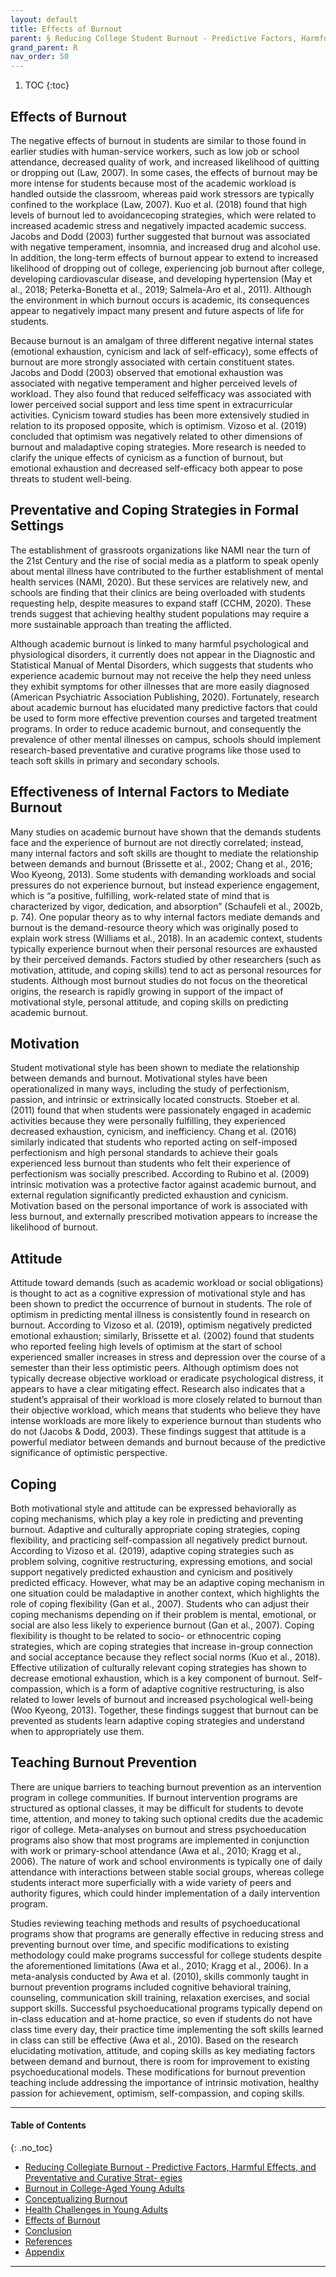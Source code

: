 ```yaml
---
layout: default
title: Effects of Burnout 
parent: § Reducing College Student Burnout - Predictive Factors, Harmful Effects, and Preventative Strategies  
grand_parent: R
nav_order: 50 
---
```

<style>
.dont-break-out {
  /* These are technically the same, but use both */
  overflow-wrap: break-word;
  word-wrap: break-word;

     -ms-word-break: break-all;
  /* This is the dangerous one in WebKit, as it breaks things wherever */
  word-break: break-all;
  /* Instead use this non-standard one: */
  word-break: break-word;
}

.youtube-container {
    position: relative;
    width: 100%;
    height: 0;
    padding-bottom: 56.25%;
}
.youtube-video {
    position: absolute;
    top: 0;
    left: 0;
    width: 100%;
    height: 100%;
}

</style>

<div class="dont-break-out" markdown="1">

1. TOC
{:toc}

## Effects of Burnout
The negative effects of burnout in students are similar to those found in earlier studies with human-service workers, such as low job or school attendance, decreased quality of work, and increased likelihood of quitting or dropping out (Law, 2007). In some cases, the effects of burnout may be more intense for students because most of the academic workload is handled outside the classroom, whereas paid work stressors are typically confined to the workplace (Law, 2007). Kuo et al. (2018) found that high levels of burnout led to avoidancecoping strategies, which were related to increased academic stress and negatively impacted academic success. Jacobs and Dodd (2003) further suggested that burnout was associated with negative temperament, insomnia, and increased drug and alcohol use. In addition, the long-term effects of burnout appear to extend to increased likelihood of dropping out of college, experiencing job burnout after college, developing cardiovascular disease, and developing hypertension (May et al., 2018; Peterka-Bonetta et al., 2019; Salmela-Aro et al., 2011). Although the environment in which burnout occurs is academic, its consequences appear to negatively impact many present and future aspects of life for students.

Because burnout is an amalgam of three different negative internal states (emotional exhaustion, cynicism and lack of self-efficacy), some effects of burnout are more strongly associated with certain constituent states. Jacobs and Dodd (2003) observed that emotional exhaustion was associated with negative temperament and higher perceived levels of workload. They also found that reduced selfefficacy was associated with lower perceived social support and less time spent in extracurricular activities. Cynicism toward studies has been more extensively studied in relation to its proposed opposite, which is optimism. Vizoso et al. (2019) concluded that optimism was negatively related to other dimensions of burnout and maladaptive coping strategies. More research is needed to clarify the unique effects of cynicism as a function of burnout, but emotional exhaustion and decreased self-efficacy both appear to pose threats to student well-being.

## Preventative and Coping Strategies in Formal Settings
The establishment of grassroots organizations like NAMI near the turn of the 21st Century and the rise of social media as a platform to speak openly about mental illness have contributed to the further establishment of mental health services (NAMI, 2020). But these services are relatively new, and schools are finding that their clinics are being overloaded with students requesting help, despite measures to expand staff (CCHM, 2020). These trends suggest that achieving healthy student populations may require a more sustainable approach than treating the afflicted.

Although academic burnout is linked to many harmful psychological and physiological disorders, it currently does not appear in the Diagnostic and Statistical Manual of Mental Disorders, which suggests that students who experience academic burnout may not receive the help they need unless they exhibit symptoms for other illnesses that are more easily diagnosed (American Psychiatric Association Publishing, 2020). Fortunately, research about academic burnout has elucidated many predictive factors that could be used to form more effective prevention courses and targeted treatment programs. In order to reduce academic burnout, and consequently the prevalence of other mental illnesses on campus, schools should implement research-based preventative and curative programs like those used to teach soft skills in primary and secondary schools.

## Effectiveness of Internal Factors to Mediate Burnout
Many studies on academic burnout have shown that the demands students face and the experience of burnout are not directly correlated; instead, many internal factors and soft skills are thought to mediate the relationship between demands and burnout (Brissette et al., 2002; Chang et al., 2016; Woo Kyeong, 2013). Some students with demanding workloads and social pressures do not experience burnout, but instead experience engagement, which is “a positive, fulfilling, work-related state of mind that is characterized by vigor, dedication, and absorption” (Schaufeli et al., 2002b, p. 74). One popular theory as to why internal factors mediate demands and burnout is the demand-resource theory which was originally posed to explain work stress (Williams et al., 2018). In an academic context, students typically experience burnout when their personal resources are exhausted by their perceived demands. Factors studied by other researchers (such as motivation, attitude, and coping skills) tend to act as personal resources for students. Although most burnout studies do not focus on the theoretical origins, the research is rapidly growing in support of the impact of motivational style, personal attitude, and coping skills on predicting academic burnout.

## Motivation
Student motivational style has been shown to mediate the relationship between demands and burnout. Motivational styles have been operationalized in many ways, including the study of perfectionism, passion, and intrinsic or extrinsically located constructs. Stoeber et al. (2011) found that when students were passionately engaged in academic activities because they were personally fulfilling, they experienced decreased exhaustion, cynicism, and inefficiency. Chang et al. (2016) similarly indicated that students who reported acting on self-imposed perfectionism and high personal standards to achieve their goals experienced less burnout than students who felt their experience of perfectionism was socially prescribed. According to Rubino et al. (2009) intrinsic motivation was a protective factor against academic burnout, and external regulation significantly predicted exhaustion and cynicism. Motivation based on the personal importance of work is associated with less burnout, and externally prescribed motivation appears to increase the likelihood of burnout.

## Attitude
Attitude toward demands (such as academic workload or social obligations) is thought to act as a cognitive expression of motivational style and has been shown to predict the occurrence of burnout in students. The role of optimism in predicting mental illness is consistently found in research on burnout. According to Vizoso et al. (2019), optimism negatively predicted emotional exhaustion; similarly, Brissette et al. (2002) found that students who reported feeling high levels of optimism at the start of school experienced smaller increases in stress and depression over the course of a semester than their less optimistic peers. Although optimism does not typically decrease objective workload or eradicate psychological distress, it appears to have a clear mitigating effect. Research also indicates that a student’s appraisal of their workload is more closely related to burnout than their objective workload, which means that students who believe they have intense workloads are more likely to experience burnout than students who do not (Jacobs & Dodd, 2003). These findings suggest that attitude is a powerful mediator between demands and burnout because of the predictive significance of optimistic perspective.

## Coping
Both motivational style and attitude can be expressed behaviorally as coping mechanisms, which play a key role in predicting and preventing burnout. Adaptive and culturally appropriate coping strategies, coping flexibility, and practicing self-compassion all negatively predict burnout. According to Vizoso et al. (2019), adaptive coping strategies such as problem solving, cognitive restructuring, expressing emotions, and social support negatively predicted exhaustion and cynicism and positively predicted efficacy. However, what may be an adaptive coping mechanism in one situation could be maladaptive in another context, which highlights the role of coping flexibility (Gan et al., 2007). Students who can adjust their coping mechanisms depending on if their problem is mental, emotional, or social are also less likely to experience burnout (Gan et al., 2007). Coping flexibility is thought to be related to socio- or ethnocentric coping strategies, which are coping strategies that increase in-group connection and social acceptance because they reflect social norms (Kuo et al., 2018). Effective utilization of culturally relevant coping strategies has shown to decrease emotional exhaustion, which is a key component of burnout. Self-compassion, which is a form of adaptive cognitive restructuring, is also related to lower levels of burnout and increased psychological well-being (Woo Kyeong, 2013). Together, these findings suggest that burnout can be prevented as students learn adaptive coping strategies and understand when to appropriately use them.

## Teaching Burnout Prevention
There are unique barriers to teaching burnout prevention as an intervention program in college communities. If burnout intervention programs are structured as optional classes, it may be difficult for students to devote time, attention, and money to taking such optional credits due the academic rigor of college. Meta-analyses on burnout and stress psychoeducation programs also show that most programs are implemented in conjunction with work or primary-school attendance (Awa et al., 2010; Kragg et al., 2006). The nature of work and school environments is typically one of daily attendance with interactions between stable social groups, whereas college students interact more superficially with a wide variety of peers and authority figures, which could hinder implementation of a daily intervention program. 

Studies reviewing teaching methods and results of psychoeducational programs show that programs are generally effective in reducing stress and preventing burnout over time, and specific modifications to existing methodology could make programs successful for college students despite the aforementioned limitations (Awa et al., 2010; Kragg et al., 2006). In a meta-analysis conducted by Awa et al. (2010), skills commonly taught in burnout prevention programs included cognitive behavioral training, counseling, communication skill training, relaxation exercises, and social support skills. Successful psychoeducational programs typically depend on in-class education and at-home practice, so even if students do not have class time every day, their practice time implementing the soft skills learned in class can still be effective (Awa et al., 2010). Based on the research elucidating motivation, attitude, and coping skills as key mediating factors between demand and burnout, there is room for improvement to existing psychoeducational models. These modifications for burnout prevention teaching include addressing the importance of intrinsic motivation, healthy passion for achievement, optimism, self-compassion, and coping skills.

***

#### Table of Contents
{: .no_toc}

<ul><li> <a href="/docs/R/Reducing-College-Student-Burnout-Predictive-Factors-Harmful-Effects-and-Preventativ-Strategies-1/">Reducing Collegiate Burnout - Predictive Factors, Harmful Effects, and Preventative and Curative Strat- egies</a></li><li> <a href="/docs/R/Reducing-College-Student-Burnout-Predictive-Factors-Harmful-Effects-and-Preventativ-Strategies-2/">Burnout in College-Aged Young Adults</a></li><li> <a href="/docs/R/Reducing-College-Student-Burnout-Predictive-Factors-Harmful-Effects-and-Preventativ-Strategies-3/">Conceptualizing Burnout</a></li><li> <a href="/docs/R/Reducing-College-Student-Burnout-Predictive-Factors-Harmful-Effects-and-Preventativ-Strategies-4/">Health Challenges in Young Adults</a></li><li> <a href="/docs/R/Reducing-College-Student-Burnout-Predictive-Factors-Harmful-Effects-and-Preventativ-Strategies-5/">Effects of Burnout</a></li><li> <a href="/docs/R/Reducing-College-Student-Burnout-Predictive-Factors-Harmful-Effects-and-Preventativ-Strategies-6/">Conclusion</a></li><li> <a href="/docs/R/Reducing-College-Student-Burnout-Predictive-Factors-Harmful-Effects-and-Preventativ-Strategies-7/">References</a></li><li> <a href="/docs/R/Reducing-College-Student-Burnout-Predictive-Factors-Harmful-Effects-and-Preventativ-Strategies-8/">Appendix</a></li></ul>

***

</div>
